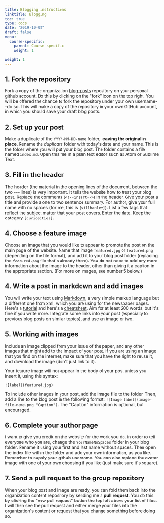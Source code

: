 ```yaml
---
title: Blogging instructions
linktitle: Blogging
toc: true
type: docs
date: "2019-10-08"
draft: false
menu:
  course-specific:
    parent: Course specific
    weight: 1

weight: 1
---
```


## 1. Fork the repository

Fork a copy of the organization [blog-posts](https://github.com/dig-eg-gaz/blog-posts) repository on your personal github account. Do this by clicking on the "fork" icon on the top right. You will be offered the chance to fork the repository under your own username--do so. This will make a copy of the repository in your own GitHub account, in which you should save your draft blog posts.

## 2. Set up your post

Make a duplicate of the `YYYY-MM-DD-name` folder, **leaving the original in place**. Rename the _duplicate_ folder with today's date and your name. This is the folder where you will put your blog post. The folder contains a file named `index.md`. Open this file in a plain text editor such as Atom or Sublime Text.

## 3. Fill in the header

The header (the material in the opening lines of the document, between the two --- lines) is very important. It tells the website how to treat your blog post. Replace the comments (`<!--insert-->`) in the header. Give your post a title and provide a one to two sentence summary. For author, give your full name with no spaces (for me, this is `[willhanley]`). List a few tags that reflect the subject matter that your post covers. Enter the date. Keep the category `[curiosities]`. 

## 4. Choose a feature image

Choose an image that you would like to appear to promote the post on the main page of the website. Name that image `featured.jpg` or `featured.png` (depending on the file format), and add it to your blog post folder (replacing the `featured.png` file that's already there). You do not need to add any more information about the image to the header, other than giving it a caption in the appropriate section. (For more on images, see number 5 below.) 

## 4. Write a post in markdown and add images

You will write your text using [Markdown](https://en.wikipedia.org/wiki/Markdown), a very simple markup language but a different one from xml, which you are using for the newspaper pages. Here's a [tutorial](http://www.markdowntutorial.com/) and here's a [cheatsheet](https://github.com/adam-p/markdown-here/wiki/Markdown-Cheatsheet). Aim for at least 200 words, but it's fine if you write more. Integrate some links into your post (especially to previous blog posts on similar topics), and use an image or two.

## 5. Working with images

Include an image clipped from your issue of the paper, and any other images that might add to the impact of your post. If you are using an image that you find on the internet, make sure that you have the right to reuse it, and download the image (don't just link to it). 

Your feature image will not appear in the body of your post unless you insert it, using this syntax: 

`![label](featured.jpg)`

To include other images in your post, add the image file to the folder. Then, add a line to the blog post in the following format: `![Image label](image-file-name.png "Caption")`. The "Caption" information is optional, but encouraged.

## 6. Complete your author page

I want to give you credit on the website for the work you do. In order to tell everyone who you are, change the `YourNameNoSpaces` folder in your blog folder. Rename it using your first and last name without spaces. Then open the index file within the folder and add your own information, as you like. Remember to supply your github username. You can also replace the avatar image with one of your own choosing if you like (just make sure it's square).

## 7. Send a pull request to the group repository

When your blog post and image are ready, you can fold them back into the organization content repository by sending me a **pull request**. You do this by clicking the "new pull request" button the top left above your list of files. I will then see the pull request and either merge your files into the organization's content or request that you change something before doing so.
